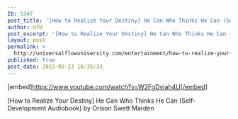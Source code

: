 ```yaml
---
ID: 5347
post_title: '[How to Realize Your Destiny] He Can Who Thinks He Can (Self-Development Audiobook)'
author: UfU
post_excerpt: '[How to Realize Your Destiny] He Can Who Thinks He Can (Self-Development Audiobook) by Orison Swett Marden'
layout: post
permalink: >
  http://universalflowuniversity.com/entertainment/how-to-realize-your-destiny-he-can-who-thinks-he-can-self-development-audiobook/
published: true
post_date: 2015-05-23 16:35:33
---
```

[embed]https://www.youtube.com/watch?v=W2FgDviah4U[/embed]<br>
<p>[How to Realize Your Destiny] He Can Who Thinks He Can (Self-Development Audiobook) by Orison Swett Marden</p>